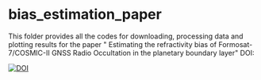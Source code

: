 # bias_estimation_paper
This folder provides all the codes for downloading, processing data and plotting results for the paper " Estimating the refractivity bias of Formosat-7/COSMIC-II GNSS Radio Occultation in the planetary boundary layer"
DOI:

[![DOI](https://zenodo.org/badge/651306283.svg)](https://zenodo.org/badge/latestdoi/651306283)


